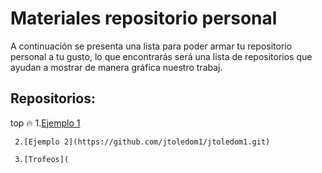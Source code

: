 # Materiales repositorio personal
A continuación se presenta una lista para poder armar tu repositorio personal a tu gusto, lo que encontrarás será una lista de repositorios que ayudan a mostrar de manera gráfica nuestro trabaj.
  
## Repositorios:

top 🔥
     1.[Ejemplo 1](https://github.com/Carol42/Carol42.git)
 
     2.[Ejemplo 2](https://github.com/jtoledom1/jtoledom1.git)
 
     3.[Trofeos](